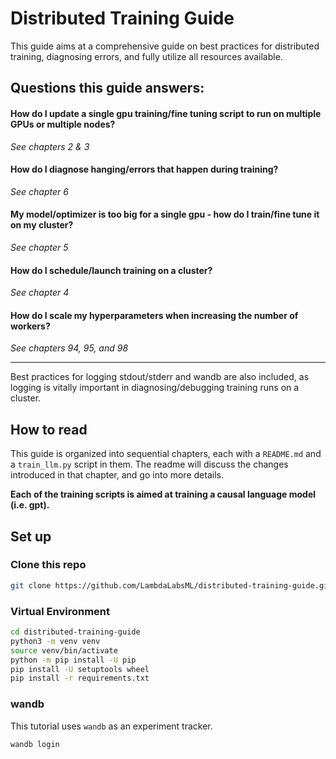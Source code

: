 # Distributed Training Guide

This guide aims at a comprehensive guide on best practices for distributed training, diagnosing errors, and fully utilize all resources available.

## Questions this guide answers:

#### How do I update a single gpu training/fine tuning script to run on multiple GPUs or multiple nodes?

*See chapters 2 & 3*

#### How do I diagnose hanging/errors that happen during training?

*See chapter 6*

#### My model/optimizer is too big for a single gpu - how do I train/fine tune it on my cluster?

*See chapter 5*

#### How do I schedule/launch training on a cluster?

*See chapter 4*

#### How do I scale my hyperparameters when increasing the number of workers?

*See chapters 94, 95, and 98*

---

Best practices for logging stdout/stderr and wandb are also included, as logging is vitally important in diagnosing/debugging training runs on a cluster.

## How to read

This guide is organized into sequential chapters, each with a `README.md` and a `train_llm.py` script in them. The readme will discuss the changes introduced in that chapter, and go into more details.

**Each of the training scripts is aimed at training a causal language model (i.e. gpt).**

## Set up

### Clone this repo

```bash
git clone https://github.com/LambdaLabsML/distributed-training-guide.git
```

### Virtual Environment

```bash
cd distributed-training-guide
python3 -m venv venv
source venv/bin/activate
python -m pip install -U pip
pip install -U setuptools wheel
pip install -r requirements.txt
```

### wandb

This tutorial uses `wandb` as an experiment tracker.

```bash
wandb login
```
